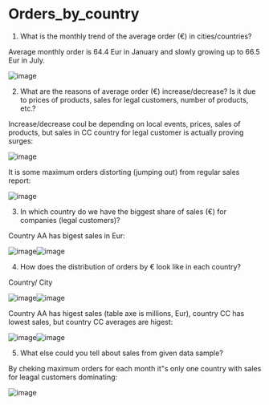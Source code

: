 # Orders_by_country

1. What is the monthly trend of the average order (€) in cities/countries?

Average monthly order is 64.4 Eur in January and slowly growing up to 66.5 Eur in July.

![image](https://user-images.githubusercontent.com/34160094/154797664-364846f4-04cb-4ea8-a37f-0de39122e2cc.png)

2. What are the reasons of average order (€) increase/decrease? Is it due to prices of products, sales for legal customers, number of products, etc.?

Increase/decrease coul be depending on local events, prices, sales of products, but sales in CC country for legal customer is actually proving surges:

![image](https://user-images.githubusercontent.com/34160094/154797698-62c6e85a-5af8-4f85-a356-70d52eeffc82.png)

It is some maximum orders distorting (jumping out) from regular sales report:

![image](https://user-images.githubusercontent.com/34160094/154797714-f1439830-14cf-42c4-a36f-0edff4cb61d2.png)

3. In which country do we have the biggest share of sales (€) for companies (legal customers)?

Country AA has bigest sales in Eur:

![image](https://user-images.githubusercontent.com/34160094/154745742-fe13afe9-4aa1-4e98-a341-3f13a0b3e3ac.png)![image](https://user-images.githubusercontent.com/34160094/154744095-881ccd1d-120e-491a-8224-8a676889dded.png)

4. How does the distribution of orders by € look like in each country?

Country/ City 

![image](https://user-images.githubusercontent.com/34160094/154744754-60671cae-ceef-4b85-8056-840d6970181d.png)![image](https://user-images.githubusercontent.com/34160094/154797921-4f3c827e-4f54-4cbc-b7fe-4098457faf52.png)

Country AA has higest sales (table axe is millions, Eur), country CC has lowest sales, but country CC averages are higest:

![image](https://user-images.githubusercontent.com/34160094/154745384-4185d74c-e1d2-4ef5-b5cd-40faf1fc07bd.png)![image](https://user-images.githubusercontent.com/34160094/154745557-7c2705e9-c89f-45a9-a164-0ccfce0b1dc7.png)

5. What else could you tell about sales from given data sample?

By cheking maximum orders for each month it"s only one country with sales for leagal customers dominating:

![image](https://user-images.githubusercontent.com/34160094/154795868-964fed8f-eea0-42e6-86a8-33cec1ae6bd0.png)









